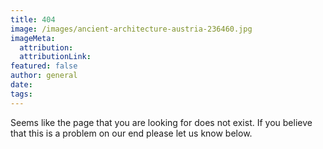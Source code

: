 ```yaml
---
title: 404
image: /images/ancient-architecture-austria-236460.jpg
imageMeta:
  attribution:
  attributionLink:
featured: false
author: general
date:
tags:
---
```


Seems like the page that you are looking for does not exist. If you believe that this is a problem on our end please let us know below.
